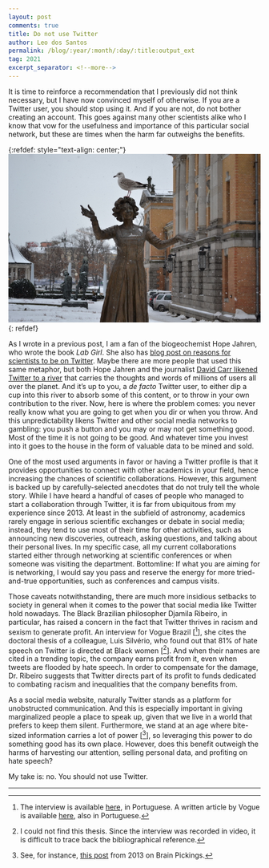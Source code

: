 ```yaml
---
layout: post
comments: true
title: Do not use Twitter
author: Leo dos Santos
permalink: /blog/:year/:month/:day/:title:output_ext
tag: 2021
excerpt_separator: <!--more-->
---
```


It is time to reinforce a recommendation that I previously did not think necessary, but I have now convinced myself of otherwise. If you are a Twitter user, you should stop using it. And if you are not, do not bother creating an account. This goes against many other scientists alike who I know that vow for the usefulness and importance of this particular social network, but these are times when the harm far outweighs the benefits.

<!--more-->
{:refdef: style="text-align: center;"}
![Bird](/blog_assets/2021-01-20.JPG "Bird")
{: refdef}

As I wrote in a previous post, I am a fan of the biogeochemist Hope Jahren, who wrote the book *Lab Girl*. She also has [blog post on reasons for scientists to be on Twitter](https://hopejahrensurecanwrite.com/2014/03/11/what-i-say-when-my-colleagues-ask-me-if-they-should-be-on-twitter/). Maybe there are more people that used this same metaphor, but both Hope Jahren and the journalist [David Carr likened Twitter to a river](https://www.nytimes.com/2010/01/03/weekinreview/03carr.html) that carries the thoughts and words of millions of users all over the planet. And it’s up to you, a *de facto* Twitter user, to either dip a cup into this river to absorb some of this content, or to throw in your own contribution to the river. Now, here is where the problem comes: you never really know what you are going to get when you dir or when you throw. And this unpredictability likens Twitter and other social media networks to gambling: you push a button and you may or may not get something good. Most of the time it is not going to be good. And whatever time you invest into it goes to the house in the form of valuable data to be mined and sold.

One of the most used arguments in favor or having a Twitter profile is that it provides opportunities to connect with other academics in your field, hence increasing the chances of scientific collaborations. However, this argument is backed up by carefully-selected anecdotes that do not truly tell the whole story. While I have heard a handful of cases of people who managed to start a collaboration through Twitter, it is far from ubiquitous from my experience since 2013. At least in the subfield of astronomy, academics rarely engage in serious scientific exchanges or debate in social media; instead, they tend to use most of their time for other activities, such as announcing new discoveries, outreach, asking questions, and talking about their personal lives. In my specific case, all my current collaborations started either through networking at scientific conferences or when someone was visiting the department. Bottomline: If what you are aiming for is networking, I would say you pass and reserve the energy for more tried-and-true opportunities, such as conferences and campus visits.

Those caveats notwithstanding, there are much more insidious setbacks to society in general when it comes to the power that social media like Twitter hold nowadays. The Black Brazilian philosopher Djamila Ribeiro, in particular, has raised a concern in the fact that Twitter thrives in racism and sexism to generate profit. An interview for Vogue Brazil \[[^1]\], she cites the doctoral thesis of a colleague, Luis Silvério, who found out that 81% of hate speech on Twitter is directed at Black women \[[^2]\]. And when their names are cited in a trending topic, the company earns profit from it, even when tweets are flooded by hate speech. In order to compensate for the damage, Dr. Ribeiro suggests that Twitter directs part of its profit to funds dedicated to combating racism and inequalities that the company benefits from.

As a social media website, naturally Twitter stands as a platform for unobstructed communication. And this is especially important in giving marginalized people a place to speak up, given that we live in a world that prefers to keep them silent. Furthermore, we stand at an age where bite-sized information carries a lot of power \[[^3]\], so leveraging this power to do something good has its own place. However, does this benefit outweigh the harms of harvesting our attention, selling personal data, and profiting on hate speech?

My take is: no. You should not use Twitter.


----------------

[^1]: The interview is available [here](https://www.instagram.com/tv/CDzsw_PlqO0/), in Portuguese. A written article by Vogue is available [here](https://vogue.globo.com/atualidades/noticia/2020/08/djamila-ribeiro-fala-sobre-acao-contra-o-twitter-apos-ameaca-filha-estao-lucrando-com-o-racismo.html), also in Portuguese.

[^2]: I could not find this thesis. Since the interview was recorded in video, it is difficult to trace back the bibliographical reference.

[^3]: See, for instance, [this post](https://www.brainpickings.org/2013/09/05/neil-degrasse-tyson-on-the-art-of-the-soundbite/) from 2013 on Brain Pickings.